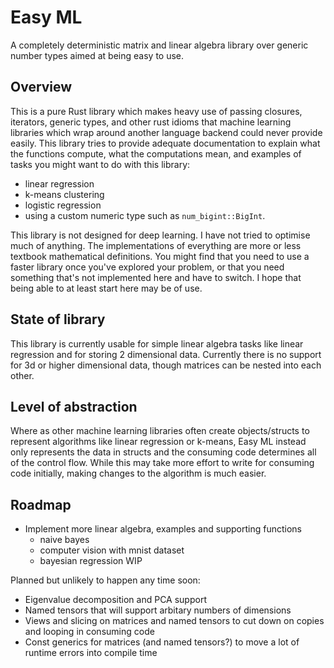 # Easy ML

A completely deterministic matrix and linear algebra library over generic number types aimed at being easy to use.

## Overview
This is a pure Rust library which makes heavy use of passing closures, iterators, generic types, and other rust idioms that machine learning libraries which wrap around another language backend could never provide easily. This library tries to provide adequate documentation to explain what the functions compute, what the computations mean, and examples of tasks you might want to do with this library:

- linear regression
- k-means clustering
- logistic regression
- using a custom numeric type such as `num_bigint::BigInt`.

This library is not designed for deep learning. I have not tried to optimise much of anything. The implementations of everything are more or less textbook mathematical definitions. You might find that you need to use a faster library once you've explored your problem, or that you need something that's not implemented here and have to switch. I hope that being able to at least start here may be of use.

## State of library

This library is currently usable for simple linear algebra tasks like linear regression and for storing 2 dimensional data. Currently there is no support for 3d or higher dimensional data, though matrices can be nested into each other.

## Level of abstraction

Where as other machine learning libraries often create objects/structs to represent algorithms like linear regression or k-means, Easy ML instead only represents the data in structs and the consuming code determines all of the control flow. While this may take more effort to write for consuming code initially, making changes to the algorithm is much easier.

## Roadmap

- Implement more linear algebra, examples and supporting functions
  - naive bayes
  - computer vision with mnist dataset
  - bayesian regression WIP

Planned but unlikely to happen any time soon:

- Eigenvalue decomposition and PCA support
- Named tensors that will support arbitary numbers of dimensions
- Views and slicing on matrices and named tensors to cut down on copies and looping in consuming code
- Const generics for matrices (and named tensors?) to move a lot of runtime errors into compile time
